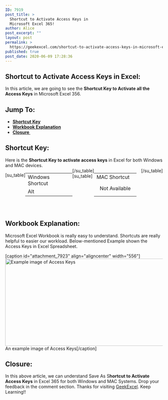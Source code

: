 ```yaml
---
ID: 7919
post_title: >
  Shortcut to Activate Access Keys in
  Microsoft Excel 365!
author: Alice
post_excerpt: ""
layout: post
permalink: >
  https://geekexcel.com/shortcut-to-activate-access-keys-in-microsoft-excel-365/
published: true
post_date: 2020-06-09 17:28:36
---
```

<h2>Shortcut to Activate Access Keys in Excel:</h2>
In this article, we are going to see the <strong>Shortcut Key to Activate all the Access Keys</strong> in Microsoft Excel 356.
<h2>Jump To:</h2>
<ul>
 	<li><strong><a href="#1">Shortcut Key</a></strong></li>
 	<li><strong><a href="#2">Workbook Explanation</a></strong></li>
 	<li><strong><a href="#3">Closure </a></strong></li>
</ul>
<h2 id="1">Shortcut Key:</h2>
Here is the <strong>Shortcut Key to activate access keys</strong> in Excel for both Windows and MAC devices.
<div style="display: flex;">

[su_table]
<table>
<tbody>
<tr>
<td>Windows Shortcut</td>
</tr>
<tr>
<td style="display: flex;"><span class="key-flex"><span class="win-key"><span class="custom-span-key">Alt</span></span></span></td>
</tr>
</tbody>
</table>
[/su_table]
[su_table]
<table style="float: right; height: 104px;" width="255">
<tbody>
<tr>
<td>MAC Shortcut</td>
</tr>
<tr>
<td style="display: flex;"><span style="padding: 0.649rem;">Not Available</span></td>
</tr>
</tbody>
</table>
[/su_table]

</div>
<h2 id="2">Workbook Explanation:</h2>
Microsoft Excel Workbook is really easy to understand. Shortcuts are really helpful to easier our workload. Below-mentioned Example shown the Access Keys in Excel Spreadsheet.

[caption id="attachment_7923" align="aligncenter" width="556"]<img class="size-full wp-image-7923" src="https://geekexcel.com/wp-content/uploads/2020/06/Screenshot_14.png" alt="Example image of Access Keys" width="556" height="279" /> An example image of Access Keys[/caption]
<h2 id="3">Closure:</h2>
In this above article, we can understand Save As S<strong>hortcut to Activate Access Keys</strong> in Excel 365 for both Windows and MAC Systems. Drop your feedback in the comment section. Thanks for visiting <a href="https://geekexcel.com/">GeekExcel</a>. Keep Learning!!